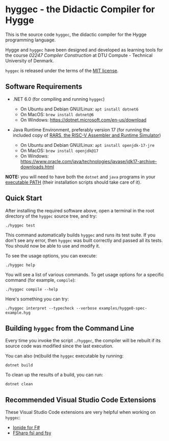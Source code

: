 # hyggec - the Didactic Compiler for Hygge

This is the source code `hyggec`, the didactic compiler for the Hygge
programming language.

Hygge and `hyggec` have been designed and developed as learning tools for the
course *02247 Compiler Construction* at DTU Compute - Technical University of
Denmark.

`hyggec` is released under the terms of the [MIT license](LICENSE.md).

## Software Requirements

  * .NET 6.0 (for compiling and running `hyggec`)
    - On Ubuntu and Debian GNU/Linux: `apt install dotnet6`
    - On MacOS: `brew install dotnet@6`
    - On Windows: <https://dotnet.microsoft.com/en-us/download>
 
  * Java Runtime Environment, preferably version 17 (for running the included
    copy of [RARS, the RISC-V Assembler and Runtime Simulator](https://github.com/TheThirdOne/rars))
    - On Ubuntu and Debian GNU/Linux: `apt install openjdk-17-jre`
    - On MacOS: `brew install openjdk@17`
    - On Windows: <https://www.oracle.com/java/technologies/javase/jdk17-archive-downloads.html>

**NOTE:** you will need to have both the `dotnet` and `java` programs in your
[executable PATH](https://janelbrandon.medium.com/understanding-the-path-variable-6eae0936e976) (their installation scripts should
take care of it).

## Quick Start

After installing the required software above, open a terminal in the root
directory of the `hyggec` source tree, and try:

```
./hyggec test
```

This command automatically builds `hyggec` and runs its test suite. If you don't
see any error, then `hyggec` was built correctly and passed all its tests.  You
should now be able to use and modify it.

To see the usage options, you can execute:

```
./hyggec help
```

You will see a list of various commands.  To get usage options for a specific
command (for example, `compile`):

```
./hyggec compile --help
```

Here's something you can try:

```
./hyggec interpret --typecheck --verbose examples/hygge0-spec-example.hyg
```

## Building `hyggec` from the Command Line

Every time you invoke the script `./hyggec`, the compiler will be rebuilt if its
source code was modified since the last execution.

You can also (re)build the `hyggec` executable by running:

```
dotnet build
```

To clean up the results of a build, you can run:

```
dotnet clean
```

## Recommended Visual Studio Code Extensions

These Visual Studio Code extensions are very helpful when working on `hyggec`:

  * [Ionide for F#](https://marketplace.visualstudio.com/items?itemName=Ionide.Ionide-fsharp)
  * [FSharp fsl and fsy](https://marketplace.visualstudio.com/items?itemName=mnxn.fsharp-fsl-fsy)
